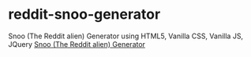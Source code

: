 # reddit-snoo-generator
Snoo (The Reddit alien) Generator using HTML5, Vanilla CSS, Vanilla JS, JQuery
[Snoo (The Reddit alien) Generator](https://www.realdeepnandi.github.io/reddit-snoo-generator)
